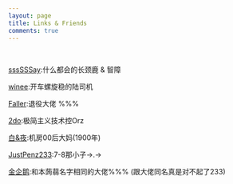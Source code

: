 ```yaml
---
layout: page
title: Links & Friends
comments: true
---
```

 

[sssSSSay](https://ssssssay.github.io/):什么都会的长颈鹿 & 智障

[winee](http://blog.leanote.com/winee):开车螺旋稳的陆司机

[Faller](http://blog.leanote.com/faller):退役大佬 %%%

[2do](http://2do.bitcron.com/):极简主义技术控Orz

[白&夜](http://www.cnblogs.com/whitenight/):机房00后大妈(1900年)

[JustPenz233](http://blog.csdn.net/justpenz233):7-8那小子→.→

[金企鹅](http://oi.self-jqe.win/):和本蒟蒻名字相同的大佬%%% (跟大佬同名真是对不起了233)
